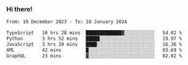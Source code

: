 ### Hi there!

<!--START_SECTION:waka-->

```txt
From: 19 December 2023 - To: 18 January 2024

TypeScript   10 hrs 28 mins  █████████████▓░░░░░░░░░░░   54.02 %
Python       3 hrs 52 mins   █████░░░░░░░░░░░░░░░░░░░░   19.97 %
JavaScript   3 hrs 10 mins   ████░░░░░░░░░░░░░░░░░░░░░   16.36 %
XML          42 mins         █░░░░░░░░░░░░░░░░░░░░░░░░   03.69 %
GraphQL      23 mins         ▓░░░░░░░░░░░░░░░░░░░░░░░░   02.02 %
```

<!--END_SECTION:waka-->
